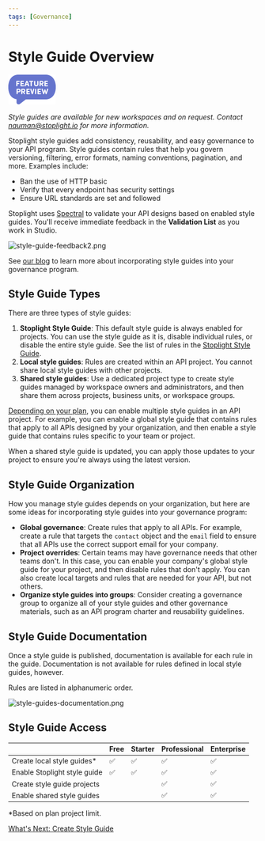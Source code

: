```yaml
---
tags: [Governance]
---
```


# Style Guide Overview

<!-- theme: info -->
<!--Shared style guides are available on the **Professional** and **Enterprise** plans.-->

<!-- focus: false -->
![Feature Preview](../assets/images/badge-preview-small.png)

*Style guides are available for new workspaces and on request. Contact nauman@stoplight.io for more information.*

Stoplight style guides add consistency, reusability, and easy governance to your API program. Style guides contain rules that help you govern versioning, filtering, error formats, naming conventions, pagination, and more. Examples include:

- Ban the use of HTTP basic
- Verify that every endpoint has security settings
- Ensure URL standards are set and followed

Stoplight uses [Spectral](https://meta.stoplight.io/docs/spectral/ZG9jOjYx-overview) to validate your API designs based on enabled style guides. You'll receive immediate feedback in the **Validation List** as you work in Studio.

![style-guide-feedback2.png](https://meta.stoplight.io/api/v1/projects/cHJqOjI/images/GqiaANFtj80)

See [our blog](https://blog.stoplight.io/explore-these-top-api-style-guide-resources) to learn more about incorporating style guides into your governance program.

## Style Guide Types

There are three types of style guides:

1. **Stoplight Style Guide**: This default style guide is always enabled for projects. You can use the style guide as it is, disable individual rules, or disable the entire style guide. See the list of rules in the [Stoplight Style Guide](https://apistylebook.stoplight.io/docs/stoplight-style-guide).
2. **Local style guides**: Rules are created within an API project. You cannot share local style guides with other projects.
3. **Shared style guides**: Use a dedicated project type to create style guides managed by workspace owners and administrators, and then share them across projects, business units, or workspace groups.

[Depending on your plan](#style-guide-access), you can enable multiple style guides in an API project. For example, you can enable a global style guide that contains rules that apply to all APIs designed by your organization, and then enable a style guide that contains rules specific to your team or project.

When a shared style guide is updated, you can apply those updates to your project to ensure you're always using the latest version.

## Style Guide Organization

How you manage style guides depends on your organization, but here are some ideas for incorporating style guides into your governance program:

- **Global governance**: Create rules that apply to all APIs. For example, create a rule that targets the `contact` object and the `email` field to ensure that all APIs use the correct support email for your company.
- **Project overrides**: Certain teams may have governance needs that other teams don't. In this case, you can enable your company's global style guide for your project, and then disable rules that don't apply. You can also create local targets and rules that are needed for your API, but not others.
- **Organize style guides into groups**: Consider creating a governance group to organize all of your style guides and other governance materials, such as an API program charter and reusability guidelines. 

## Style Guide Documentation

Once a style guide is published, documentation is available for each rule in the guide. Documentation is not available for rules defined in local style guides, however.

Rules are listed in alphanumeric order.

![style-guides-documentation.png](https://stoplight.io/api/v1/projects/cHJqOjI/images/tvblLpW4NyQ)

## Style Guide Access

|                                 | Free | Starter | Professional | Enterprise |
|---------------------------------|--------|--------|-------|-------|
| Create local style guides*      | ✅    | ✅     | ✅     | ✅     |
| Enable Stoplight style guide    | ✅    | ✅     | ✅     | ✅     |
| Create style guide projects     |        |        | ✅     | ✅     |
| Enable shared style guides      |        |        | ✅     | ✅     |

*Based on plan project limit.

[What's Next: Create Style Guide](a1.create-style-guide.md)